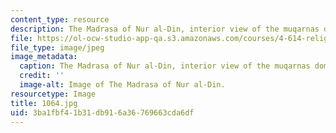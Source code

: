 ```yaml
---
content_type: resource
description: The Madrasa of Nur al-Din, interior view of the muqarnas dome.
file: https://ol-ocw-studio-app-qa.s3.amazonaws.com/courses/4-614-religious-architecture-and-islamic-cultures-fall-2002/3ba1fbf41b31db916a36769663cda6df_1064.jpg
file_type: image/jpeg
image_metadata:
  caption: The Madrasa of Nur al-Din, interior view of the muqarnas dome.
  credit: ''
  image-alt: Image of The Madrasa of Nur al-Din.
resourcetype: Image
title: 1064.jpg
uid: 3ba1fbf4-1b31-db91-6a36-769663cda6df
---
```

